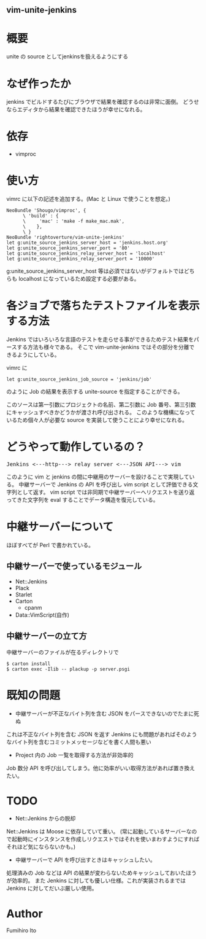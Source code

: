 vim-unite-jenkins
------------------

# 概要

unite の source としてjenkinsを扱えるようにする

# なぜ作ったか

jenkins でビルドするたびにブラウザで結果を確認するのは非常に面倒。
どうせならエディタから結果を確認できたほうが幸せになれる。

# 依存

* vimproc

# 使い方

vimrc に以下の記述を追加する。(Mac と Linux で使うことを想定。)

    NeoBundle 'Shougo/vimproc', {
          \ 'build' : {
          \     'mac' : 'make -f make_mac.mak',
          \    },
          \ }
    NeoBundle 'rightoverture/vim-unite-jenkins'
    let g:unite_source_jenkins_server_host = 'jenkins.host.org'
    let g:unite_source_jenkins_server_port = '80'
    let g:unite_source_jenkins_relay_server_host = 'localhost'
    let g:unite_source_jenkins_relay_server_port = '10000'

g:unite_source_jenkins_server_host 等は必須ではないがデフォルトではどちらも localhost になっているため設定する必要がある。

# 各ジョブで落ちたテストファイルを表示する方法

Jenkins ではいろいろな言語のテストを走らせる事ができるためテスト結果をパースする方法も様々である。
そこで vim-unite-jenkins ではその部分を分離できるようにしている。

vimrc に

    let g:unite_source_jenkins_job_source = 'jenkins/job'

のように Job の結果を表示する unite-source を指定することができる。

このソースは第一引数にプロジェクトの名前、第二引数に Job 番号、第三引数にキャッシュすべきかどうかが渡され呼び出される。
このような機構になっているため個々人が必要な source を実装して使うことにより幸せになれる。

# どうやって動作しているの？

<pre>
Jenkins <---http---> relay server <---JSON API---> vim
</pre>

このように vim と jenkins の間に中継用のサーバーを設けることで実現している。
中継サーバーで Jenkins の API を呼び出し vim script として評価できる文字列として返す。
vim script では非同期で中継サーバーへリクエストを送り返ってきた文字列を eval することでデータ構造を復元している。

# 中継サーバーについて

ほぼすべてが Perl で書かれている。

## 中継サーバーで使っているモジュール

* Net::Jenkins
* Plack
* Starlet
* Carton
    * cpanm
* Data::VimScript(自作)

## 中継サーバーの立て方

中継サーバーのファイルが在るディレクトリで

    $ carton install
    $ carton exec -Ilib -- plackup -p server.psgi

# 既知の問題

* 中継サーバーが不正なバイト列を含む JSON をパースできないのでたまに死ぬ

これは不正なバイト列を含む JSON を返す Jenkins にも問題があればそのようなバイト列を含むコミットメッセージなどを書く人間も悪い

* Project 内の Job 一覧を取得する方法が非効率的

Job 数分 API を呼び出してしまう。他に効率がいい取得方法があれば置き換えたい。

# TODO

* Net::Jenkins からの脱却

Net::Jenkins は Moose に依存していて重い。
(常に起動しているサーバーなので起動時にインスタンスを作成しリクエストではそれを使いまわすようにすればそれほど気にならないかも。)

* 中継サーバーで API を呼び出すときはキャッシュしたい。

処理済みの Job などは API の結果が変わらないためキャッシュしておいたほうが効率的。
また Jenkins に対しても優しい仕様。これが実装されるまでは Jenkins に対してだいぶ厳しい使用。

# Author

Fumihiro Ito
